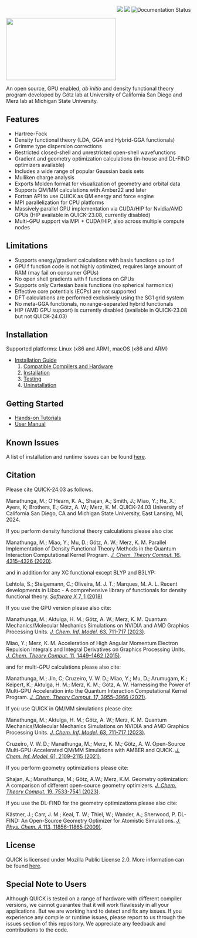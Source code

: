 <p align="right">
<img src="https://github.com/Madu86/QUICK/workflows/Serial%20Build/badge.svg">
<img src="https://github.com/Madu86/QUICK/workflows/MPI%20Build/badge.svg">
<img src='https://readthedocs.org/projects/quick-docs/badge/?version=latest' alt='Documentation Status' />
</p>
<p align="left">
<img width="299" height="169" src="./tools/logo.png">
</p>

An open source, GPU enabled, *ab initio* and density functional
theory program developed by Götz lab at University of California San Diego and Merz
lab at Michigan State University.

Features
--------
* Hartree-Fock
* Density functional theory (LDA, GGA and Hybrid-GGA functionals)
* Grimme type dispersion corrections
* Restricted closed-shell and unrestricted open-shell wavefunctions
* Gradient and geometry optimization calculations (in-house and DL-FIND optimizers available) 
* Includes a wide range of popular Gaussian basis sets
* Mulliken charge analysis
* Exports Molden format for visualization of geometry and orbital data
* Supports QM/MM calculations with Amber22 and later
* Fortran API to use QUICK as QM energy and force engine
* MPI parallelization for CPU platforms
* Massively parallel GPU implementation via CUDA/HIP for Nvidia/AMD GPUs (HIP available in QUICK-23.08, currently disabled)
* Multi-GPU support via MPI + CUDA/HIP, also across multiple compute nodes

Limitations
-----------
* Supports energy/gradient calculations with basis functions up to f
* GPU f function code is not highly optimized, requires large amount of RAM (may fail on consumer GPUs)
* No open shell gradients with f functions on GPUs
* Supports only Cartesian basis functions (no spherical harmonics)
* Effective core potentials (ECPs) are not supported
* DFT calculations are performed exclusively using the SG1 grid system 
* No meta-GGA functionals, no range-separated hybrid functionals
* HIP (AMD GPU support) is currently disabled (available in QUICK-23.08 but not QUICK-24.03)

Installation
------------
Supported platforms: Linux (x86 and ARM), macOS (x86 and ARM)

* [Installation Guide](https://quick-docs.readthedocs.io/en/latest/installation-guide.html#installation-guide)
   1. [Compatible Compilers and Hardware](https://quick-docs.readthedocs.io/en/latest/installation-guide.html#compatible-compilers-and-hardware)
   2. [Installation](https://quick-docs.readthedocs.io/en/latest/installation-guide.html#installation)
   3. [Testing](https://quick-docs.readthedocs.io/en/latest/installation-guide.html#environment-variables-and-testing)
   4. [Uninstallation](https://quick-docs.readthedocs.io/en/latest/installation-guide.html#uninstallation-and-cleaning)

Getting Started
---------------
* [Hands-on Tutorials](https://quick-docs.readthedocs.io/en/latest/hands-on-tutorials.html)
* [User Manual](https://quick-docs.readthedocs.io/en/latest/user-manual.html)

Known Issues
------------
A list of installation and runtime issues can be found [here](https://quick-docs.readthedocs.io/en/latest/known-issues.html#known-issues-of-current-version).

Citation
--------
Please cite QUICK-24.03 as follows.

Manathunga, M.; O'Hearn, K. A., Shajan, A.; Smith, J.; Miao, Y.; He, X.; Ayers, K;
Brothers, E.; Götz, A. W.; Merz, K. M. QUICK-24.03 
University of California San Diego, CA and
Michigan State University, East Lansing, MI, 2024.

If you perform density functional theory calculations please also cite:

Manathunga, M.; Miao, Y.; Mu, D.; Götz, A. W.; Merz, K. M.
Parallel Implementation of Density Functional Theory Methods in the Quantum Interaction Computational Kernel Program. 
[*J. Chem. Theory Comput.* 16, 4315-4326 (2020)](https://pubs.acs.org/doi/10.1021/acs.jctc.0c00290).

and in addition for any XC functional except BLYP and B3LYP:

Lehtola, S.; Steigemann, C.; Oliveira, M. J. T.; Marques, M. A. L.
Recent developments in Libxc - A comprehensive library of functionals for density functional theory.
[*Software X* 7, 1 (2018)](http://dx.doi.org/10.1016/j.softx.2017.11.002)

If you use the GPU version please also cite:

Manathunga, M.; Aktulga, H. M.; Götz, A. W.; Merz, K. M.
Quantum Mechanics/Molecular Mechanics Simulations on NVIDIA and AMD Graphics Processing Units.
[*J. Chem. Inf. Model.* 63, 711-717 (2023)](https://pubs.acs.org/doi/10.1021/acs.jcim.2c01505).

Miao, Y.; Merz, K. M.
Acceleration of High Angular Momentum Electron Repulsion Integrals and Integral Derivatives on Graphics Processing Units. 
[*J. Chem. Theory Comput.* 11, 1449–1462 (2015)](https://pubs.acs.org/doi/10.1021/ct500984t).

and for multi-GPU calculations please also cite:

Manathunga, M.; Jin, C; Cruzeiro, V. W. D.; Miao, Y.; Mu, D.; Arumugam, K.; Keipert, K.; Aktulga, H. M.; Merz, K. M.; Götz, A. W. 
Harnessing the Power of Multi-GPU Acceleration into the Quantum Interaction Computational Kernel Program.
[*J. Chem. Theory Comput.* 17, 3955–3966 (2021)](https://pubs.acs.org/doi/abs/10.1021/acs.jctc.1c00145).

If you use QUICK in QM/MM simulations please cite:

Manathunga, M.; Aktulga, H. M.; Götz, A. W.; Merz, K. M.
Quantum Mechanics/Molecular Mechanics Simulations on NVIDIA and AMD Graphics Processing Units.
[*J. Chem. Inf. Model.* 63, 711-717 (2023)](https://pubs.acs.org/doi/10.1021/acs.jcim.2c01505).

Cruzeiro, V. W. D.; Manathunga, M.; Merz, K. M.; Götz, A. W.
Open-Source Multi-GPU-Accelerated QM/MM Simulations with AMBER and QUICK.
[*J. Chem. Inf. Model.* 61, 2109–2115 (2021)](https://pubs.acs.org/doi/abs/10.1021/acs.jcim.1c00169).

If you perform geometry optimizations please cite:

Shajan, A.; Manathunga, M.; Götz, A.W.; Merz, K.M.
Geometry optimization: A comparison of different open-source geometry optimizers.
[*J. Chem. Theory Comput.* 19, 7533-7541 (2023)](https://doi.org/10.1021/acs.jctc.3c00188).

If you use the DL-FIND for the geometry optimizations please also cite:

Kästner, J.; Carr, J. M.; Keal, T. W.; Thiel, W.; Wander, A.; Sherwood, P.
DL-FIND: An Open-Source Geometry Optimizer for Atomistic Simulations. 
[*J. Phys. Chem. A* 113, 11856-11865 (2009)](https://pubs.acs.org/doi/10.1021/jp9028968).

License
-------
QUICK is licensed under Mozilla Public License 2.0. More information can be found [here](https://quick-docs.readthedocs.io/en/latest/license.html#mozilla-public-license-version-2-0).

Special Note to Users
---------------------
Although QUICK is tested on a range of hardware with different compiler versions, we cannot guarantee that it will work flawlessly in all your applications. But we are working hard to detect and fix any issues. If you experience any compile or runtime issues, please report to us through the issues section of this repository. We appreciate any feedback and contributions to the code.
